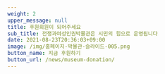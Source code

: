 ```yaml
---
weight: 2
upper_message: null
title: 후원회원이 되어주세요
sub_title: 전쟁과여성인권박물관은 시민의 힘으로 운영됩니다
date: 2021-08-23T20:36:03+09:00
image: /img/홈페이지-박물관-슬라이드-005.png
button_name: 지금 후원하기
button_url: /news/museum-donation/
---
```

